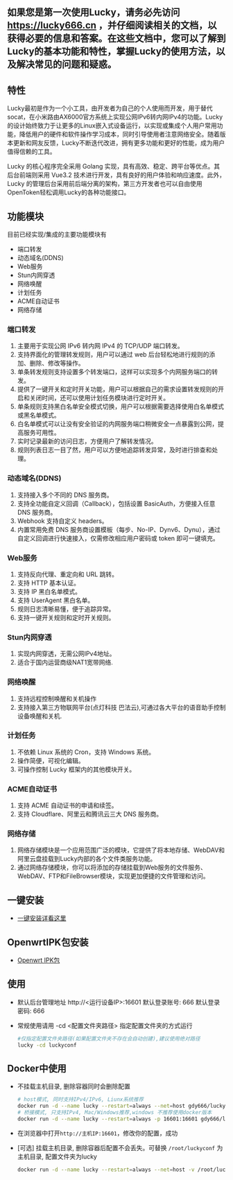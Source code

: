 ## 如果您是第一次使用Lucky，请务必先访问 https://lucky666.cn ，并仔细阅读相关的文档，以获得必要的信息和答案。在这些文档中，您可以了解到Lucky的基本功能和特性，掌握Lucky的使用方法，以及解决常见的问题和疑惑。


## 特性

Lucky最初是作为一个小工具，由开发者为自己的个人使用而开发，用于替代socat，在小米路由AX6000官方系统上实现公网IPv6转内网IPv4的功能。Lucky的设计始终致力于让更多的Linux嵌入式设备运行，以实现或集成个人用户常用功能，降低用户的硬件和软件操作学习成本，同时引导使用者注意网络安全。随着版本更新和网友反馈，Lucky不断迭代改进，拥有更多功能和更好的性能，成为用户值得信赖的工具。

Lucky 的核心程序完全采用 Golang 实现，具有高效、稳定、跨平台等优点。其后台前端则采用 Vue3.2 技术进行开发，具有良好的用户体验和响应速度。此外，Lucky 的管理后台采用前后端分离的架构，第三方开发者也可以自由使用OpenToken轻松调用Lucky的各种功能接口。


## 功能模块

目前已经实现/集成的主要功能模块有
  - 端口转发
  - 动态域名(DDNS)
  - Web服务
  - Stun内网穿透
  - 网络唤醒
  - 计划任务
  - ACME自动证书
  - 网络存储



### 端口转发
  1. 主要用于实现公网 IPv6 转内网 IPv4 的 TCP/UDP 端口转发。
  2. 支持界面化的管理转发规则，用户可以通过 web 后台轻松地进行规则的添加、删除、修改等操作。
  3. 单条转发规则支持设置多个转发端口，这样可以实现多个内网服务端口的转发。
  4. 提供了一键开关和定时开关功能，用户可以根据自己的需求设置转发规则的开启和关闭时间，还可以使用计划任务模块进行定时开关。
  5. 单条规则支持黑白名单安全模式切换，用户可以根据需要选择使用白名单模式或黑名单模式。
  6. 白名单模式可以让没有安全验证的内网服务端口稍微安全一点暴露到公网，提高服务可用性。
  7. 实时记录最新的访问日志，方便用户了解转发情况。
  8. 规则列表日志一目了然，用户可以方便地追踪转发异常，及时进行排查和处理。



### 动态域名(DDNS)
  1. 支持接入多个不同的 DNS 服务商。
  2. 支持全功能自定义回调（Callback），包括设置 BasicAuth，方便接入任意 DNS 服务商。
  3. Webhook 支持自定义 headers。
  4. 内置常用免费 DNS 服务商设置模板（每步、No-IP、Dynv6、Dynu），通过自定义回调进行快速接入，仅需修改相应用户密码或 token 即可一键填充。


### Web服务
  1. 支持反向代理、重定向和 URL 跳转。
  2. 支持 HTTP 基本认证。
  3. 支持 IP 黑白名单模式。
  4. 支持 UserAgent 黑白名单。
  5. 规则日志清晰易懂，便于追踪异常。
  6. 支持一键开关规则和定时开关规则。


### Stun内网穿透
  1. 实现内网穿透，无需公网IPv4地址。
  2. 适合于国内运营商级NAT1宽带网络. 

### 网络唤醒
  1. 支持远程控制唤醒和关机操作
  2. 支持接入第三方物联网平台(点灯科技 巴法云),可通过各大平台的语音助手控制设备唤醒和关机.

### 计划任务
  1. 不依赖 Linux 系统的 Cron，支持 Windows 系统。
  2. 操作简便，可视化编辑。
  3. 可操作控制 Lucky 框架内的其他模块开关。

###  ACME自动证书
  1. 支持 ACME 自动证书的申请和续签。
  2. 支持 Cloudflare、阿里云和腾讯云三大 DNS 服务商。


### 网络存储
  1. 网络存储模块是一个应用范围广泛的模块，它提供了将本地存储、WebDAV和阿里云盘挂载到Lucky内部的各个文件类服务功能。
  2. 通过网络存储模块，你可以将添加的存储挂载到Web服务的文件服务、WebDAV、FTP和FileBrowser模块，实现更加便捷的文件管理和访问。





## 一键安装

- [一键安装详看这里](https://github.com/gdy666/lucky-files)


## OpenwrtIPK包安装

- [Openwrt IPK包](https://github.com/gdy666/luci-app-lucky)


## 使用
    

- 默认后台管理地址 http://<运行设备IP>:16601
  默认登录账号: 666
  默认登录密码: 666

- 常规使用请用 -cd <配置文件夹路径> 指定配置文件夹的方式运行 
    ```bash
    #仅指定配置文件夹路径(如果配置文件夹不存在会自动创建),建议使用绝对路径
    lucky -cd luckyconf

    ```



## Docker中使用

- 不挂载主机目录, 删除容器同时会删除配置

  ```bash
  # host模式, 同时支持IPv4/IPv6, Liunx系统推荐
  docker run -d --name lucky --restart=always --net=host gdy666/lucky
  # 桥接模式, 只支持IPv4, Mac/Windows推荐,windows 不推荐使用docker版本
  docker run -d --name lucky --restart=always -p 16601:16601 gdy666/lucky
  ```

- 在浏览器中打开`http://主机IP:16601`，修改你的配置，成功
- [可选] 挂载主机目录, 删除容器后配置不会丢失。可替换 `/root/luckyconf` 为主机目录, 配置文件夹为lucky

  ```bash
  docker run -d --name lucky --restart=always --net=host -v /root/luckyconf:/goodluck gdy666/lucky
  ```
